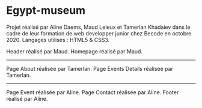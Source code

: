 # Egypt-museum

Projet réalisé par Aline Daems, Maud Leleux et Tamerlan Khadaiev dans le cadre de leur formation de web developper junior chez Becode en octobre 2020. 
Langages utilisés : HTML5 & CSS3. 

Header réalisé par Maud. 
Homepage réalisé par Maud. 

---

Page About réalisée par Tamerlan.
Page Events Details réalisée par Tamerlan. 

---

Page Event réalisée par Aline. 
Page Contact réalisée par Aline.
Footer réalisé par Aline.

